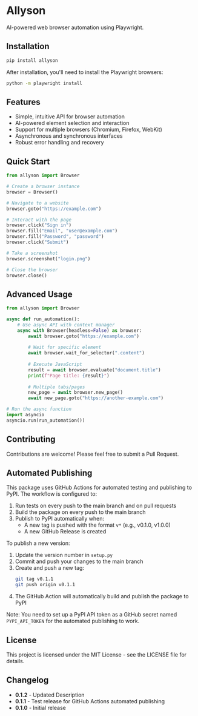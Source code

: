 # Allyson

AI-powered web browser automation using Playwright.

## Installation

```bash
pip install allyson
```

After installation, you'll need to install the Playwright browsers:

```bash
python -m playwright install
```

## Features

- Simple, intuitive API for browser automation
- AI-powered element selection and interaction
- Support for multiple browsers (Chromium, Firefox, WebKit)
- Asynchronous and synchronous interfaces
- Robust error handling and recovery

## Quick Start

```python
from allyson import Browser

# Create a browser instance
browser = Browser()

# Navigate to a website
browser.goto("https://example.com")

# Interact with the page
browser.click("Sign in")
browser.fill("Email", "user@example.com")
browser.fill("Password", "password")
browser.click("Submit")

# Take a screenshot
browser.screenshot("login.png")

# Close the browser
browser.close()
```

## Advanced Usage

```python
from allyson import Browser

async def run_automation():
    # Use async API with context manager
    async with Browser(headless=False) as browser:
        await browser.goto("https://example.com")
        
        # Wait for specific element
        await browser.wait_for_selector(".content")
        
        # Execute JavaScript
        result = await browser.evaluate("document.title")
        print(f"Page title: {result}")
        
        # Multiple tabs/pages
        new_page = await browser.new_page()
        await new_page.goto("https://another-example.com")

# Run the async function
import asyncio
asyncio.run(run_automation())
```

## Contributing

Contributions are welcome! Please feel free to submit a Pull Request.

## Automated Publishing

This package uses GitHub Actions for automated testing and publishing to PyPI. The workflow is configured to:

1. Run tests on every push to the main branch and on pull requests
2. Build the package on every push to the main branch
3. Publish to PyPI automatically when:
   - A new tag is pushed with the format `v*` (e.g., v0.1.0, v1.0.0)
   - A new GitHub Release is created

To publish a new version:

1. Update the version number in `setup.py`
2. Commit and push your changes to the main branch
3. Create and push a new tag:
   ```bash
   git tag v0.1.1
   git push origin v0.1.1
   ```
4. The GitHub Action will automatically build and publish the package to PyPI

Note: You need to set up a PyPI API token as a GitHub secret named `PYPI_API_TOKEN` for the automated publishing to work.

## License

This project is licensed under the MIT License - see the LICENSE file for details. 


## Changelog

- **0.1.2** - Updated Description
- **0.1.1** - Test release for GitHub Actions automated publishing
- **0.1.0** - Initial release